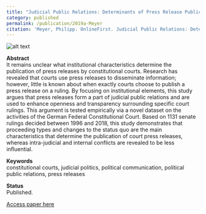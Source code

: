 ```yaml
---
title: "Judicial Public Relations: Determinants of Press Release Publication by Constitutional Courts"
category: published
permalink: /publication/2019a-Meyer
citation: 'Meyer, Philipp. OnlineFirst. Judicial Public Relations: Determinants of Press Release Publication by Constitutional Courts. <i>Politics</i>. [DIO: 10.1177/0263395719885753](https://doi.org/10.1177/0263395719885753)'
---
```



![alt text](https://phimeyer.github.io/images/03_1_Logit_Model.jpg "Logistic regression with year fixed effects")


<p><b>Abstract</b><br>
It remains unclear what institutional characteristics determine the publication of press releases by constitutional courts. Research has revealed that courts use press releases to disseminate information; however, little is known about when exactly courts choose to publish a press release on a ruling. By focusing on institutional elements, this study argues that press releases form a part of judicial public relations and are used to enhance openness and transparency surrounding specific court rulings. This argument is tested empirically via a novel dataset on the activities of the German Federal Constitutional Court. Based on 1131 senate rulings decided between 1996 and 2018, this study demonstrates that proceeding types and changes to the status quo are the main characteristics that determine the publication of court press releases, whereas intra-judicial and internal conflicts are revealed to be less influential.</p>

<p><b>Keywords</b><br>constitutional courts, judicial politics, political communication, political public relations, press releases </p>

<p><b>Status</b><br>
  Published.
  
  [Access paper here](https://doi.org/10.1177/0263395719885753)
